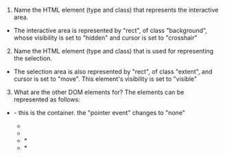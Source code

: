 1. Name the HTML element (type and class) that represents the interactive area.
  * The interactive area is represented by "rect", of class "background", whose visibility is set to "hidden" and cursor is set to "crosshair"
2. Name the HTML element (type and class) that is used for representing the selection.
  * The selection area is also represented by "rect", of class "extent", and cursor is set to "move". This element's visibility is set to "visible"
3. What are the other DOM elements for?
The elements can be represented as follows:
  * <g class="brush"> - this is the container. the "pointer event" changes to "none" 
    * <rect class="background">
    * <rect class="extent">
    * <g class="resize e">
      * <rect>
    * <g class="resize w">
      * <rect>
